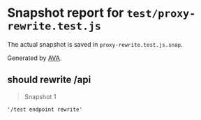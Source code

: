 # Snapshot report for `test/proxy-rewrite.test.js`

The actual snapshot is saved in `proxy-rewrite.test.js.snap`.

Generated by [AVA](https://avajs.dev).

## should rewrite /api

> Snapshot 1

    '/test endpoint rewrite'
